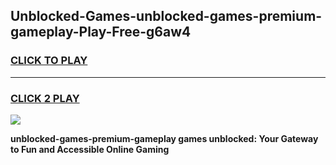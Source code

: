 
## Unblocked-Games-unblocked-games-premium-gameplay-Play-Free-g6aw4
<h3>
<a href="https://premium76.site?title=unblocked-games-premium-gameplay&ref=23A">CLICK TO PLAY</a></h3>
<hr>

<h3>
<a href="https://premium76.site?title=unblocked-games-premium-gameplay&ref=23A">CLICK 2 PLAY</a>
  
</h3>

<a href="https://premium76.site?title=unblocked-games-premium-gameplay&ref=23A"><img src="https://clearcache.store/games.png"></a>


**unblocked-games-premium-gameplay games unblocked: Your Gateway to Fun and Accessible Online Gaming**
